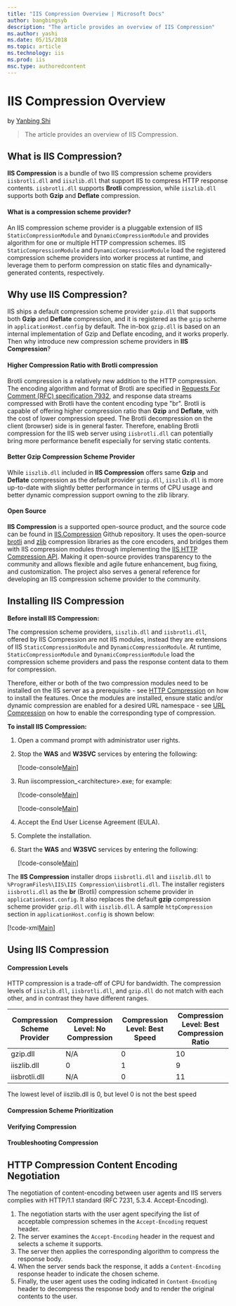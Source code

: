 ```yaml
---
title: "IIS Compression Overview | Microsoft Docs"
author: bangbingsyb
description: "The article provides an overview of IIS Compression"
ms.author: yashi
ms.date: 05/15/2018
ms.topic: article
ms.technology: iis
ms.prod: iis
msc.type: authoredcontent
---
```

IIS Compression Overview
====================
by [Yanbing Shi](https://github.com/bangbingsyb)

> The article provides an overview of IIS Compression.

## What is IIS Compression?

**IIS Compression** is a bundle of two IIS compression scheme providers `iisbrotli.dll` and `iiszlib.dll` that support IIS to compress HTTP response contents.
`iisbrotli.dll` supports **Brotli** compression, while `iiszlib.dll` supports both **Gzip** and **Deflate** compression.

#### What is a compression scheme provider?

An IIS compression scheme provider is a pluggable extension of IIS `StaticCompressionModule` and `DynamicCompressionModule` and provides algorithm for one or multiple HTTP compression schemes.
IIS `StaticCompressionModule` and `DynamicCompressionModule` load the registered compression scheme providers into worker process at runtime, and leverage them to perform compression on static files and dynamically-generated contents, respectively.

## Why use IIS Compression?

IIS ships a default compression scheme provider `gzip.dll` that supports both **Gzip** and **Deflate** compression, and it is registered as the `gzip` scheme in `applicationHost.config` by default.
The in-box `gzip.dll` is based on an internal implementation of Gzip and Deflate encoding, and it works properly.
Then why introduce new compression scheme providers in **IIS Compression**?

#### Higher Compression Ratio with Brotli compression

Brotli compression is a relatively new addition to the HTTP compression.
The encoding algorithm and format of Brotli are specified in [Requests For Comment (RFC) specification 7932](https://www.ietf.org/rfc/rfc7932.txt), and response data streams compressed with Brotli have the content encoding type "br".
Brotli is capable of offering higher compression ratio than **Gzip** and **Deflate**, with the cost of lower compression speed.
The Brotli decompression on the client (browser) side is in general faster.
Therefore, enabling Brotli compression for the IIS web server using `iisbrotli.dll` can potentially bring more performance benefit especially for serving static contents.

#### Better Gzip Compression Scheme Provider

While `iiszlib.dll` included in **IIS Compression** offers same **Gzip** and **Deflate** compression as the default provider `gzip.dll`, `iiszlib.dll` is more up-to-date with slightly better performance in terms of CPU usage and better dynamic compression support owning to the zlib library.

#### Open Source

**IIS Compression** is a supported open-source product, and the source code can be found in [IIS.Compression](https://github.com/Microsoft/IIS.Compression) Github repository.
It uses the open-source [brotli](https://github.com/google/brotli) and [zlib](https://zlib.net/) compression libraries as the core encoders, and bridges them with IIS compression modules through implementing the [IIS HTTP Compression API](https://msdn.microsoft.com/en-us/library/dd692872.aspx).
Making it open-source provides transparency to the community and allows flexible and agile future enhancement, bug fixing, and customization.
The project also serves a general reference for developing an IIS compression scheme provider to the community.

## Installing IIS Compression

**Before install IIS Compression:**

The compression scheme providers, `iiszlib.dll` and `iisbrotli.dll`, offered by IIS Compression are not IIS modules, instead they are extensions of IIS `StaticCompressionModule` and `DynamicCompressionModule`.
At runtime, `StaticCompressionModule` and `DynamicCompressionModule` load the compression scheme providers and pass the response content data to them for compression.

Therefore, either or both of the two compression modules need to be installed on the IIS server as a prerequisite - see [HTTP Compression](https://docs.microsoft.com/en-us/iis/configuration/system.webserver/httpcompression) on how to install the features.
Once the modules are installed, ensure static and/or dynamic compression are enabled for a desired URL namespace - see [URL Compression](https://docs.microsoft.com/en-us/iis/configuration/system.webserver/urlcompression) on how to enable the corresponding type of compression.

**To install IIS Compression:**

1. Open a command prompt with administrator user rights.
2. Stop the **WAS** and **W3SVC** services by entering the following:

    [!code-console[Main](iis-compression-overview/samples/stop_was_w3svc.cmd)]

3. Run iiscompression\_&lt;architecture&gt;.exe; for example:

    [!code-console[Main](iis-compression-overview/samples/install_iiscompression_msi_x64.cmd)]

    [!code-console[Main](iis-compression-overview/samples/install_iiscompression_msi_x64.cmd)]

4. Accept the End User License Agreement (EULA).
5. Complete the installation.
6. Start the **WAS** and **W3SVC** services by entering the following:

    [!code-console[Main](iis-compression-overview/samples/start_was_w3svc.cmd)]

The **IIS Compression** installer drops `iisbrotli.dll` and `iiszlib.dll` to `%ProgramFiles%\IIS\IIS Compression\iisbrotli.dll`.
The installer registers `iisbrotli.dll` as the **br** (Brotli) compression scheme provider in `applicationHost.config`. It also replaces the default **gzip** compression scheme provider `gzip.dll` with `iiszlib.dll`. A sample `httpCompression` section in `applicationHost.config` is shown below:  

[!code-xml[Main](iis-compression-overview/samples/sample-iiscompression-installer-config.xml)]

## Using IIS Compression

#### Compression Levels

HTTP compression is a trade-off of CPU for bandwidth. The compression levels of `iiszlib.dll`, `iisbrotli.dll`, and `gzip.dll` do not match with each other, and in contrast they have different ranges.

| Compression Scheme Provider | Compression Level: No Compression | Compression Level: Best Speed | Compression Level: Best Compression Ratio |
|---------|---------|---------|---------|
| gzip.dll | N/A | 0 | 10 |
| iiszlib.dll | 0 | 1 | 9 |
| iisbrotli.dll | N/A | 0 | 11 |

The lowest level of iiszlib.dll is 0, but level 0 is not the best speed  

#### Compression Scheme Prioritization

#### Verifying Compression

#### Troubleshooting Compression

## HTTP Compression Content Encoding Negotiation

The negotiation of content-encoding between user agents and IIS servers complies with HTTP/1.1 standard (RFC 7231, 5.3.4. Accept-Encoding).

1. The negotiation starts with the user agent specifying the list of acceptable compression schemes in the `Accept-Encoding` request header.
2. The server examines the `Accept-Encoding` header in the request and selects a scheme it supports.
3. The server then applies the corresponding algorithm to compress the response body.
4. When the server sends back the response, it adds a `Content-Encoding` response header to indicate the chosen scheme.
5. Finally, the user agent uses the coding indicated in `Content-Encoding` header to decompress the response body and to render the original contents to the user.
